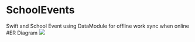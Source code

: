 # SchoolEvents
Swift and School Event using DataModule for offline work sync when online <br>
#ER Diagram
![](https://github.com/myteeNatanwit/SchoolEvents/er2.PNG)
